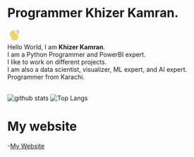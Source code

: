 # Programmer Khizer Kamran.
<img src="https://github.com/wardaharshad/wardaharshad/blob/main/Image/hello.gif" width="30"> <br />Hello World, I am <strong>Khizer Kamran</strong>.<br />
I am a Python Programmer and PowerBI expert.<br/>
I like to work on different projects. <br/>
I am also a data scientist, visualizer, ML expert, and AI expert. <br/>
Programmer from Karachi.
<br/>
<br/>

![github stats](https://github-readme-stats.vercel.app/api?username=khizerkamran&hide=contribs,prs)
![Top Langs](https://github-readme-stats.vercel.app/api/top-langs/?username=khizerkamran&layout=compact&theme=radical)

# My website
-[My Website](https://khizer-kamran.web.app/)
<br />

